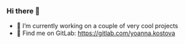 ### Hi there 👋

- 🔭 I’m currently working on a couple of very cool projects
- 🌱 Find me on GitLab: https://gitlab.com/yoanna.kostova

